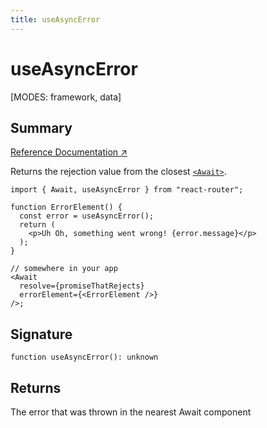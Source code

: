 ```yaml
---
title: useAsyncError
---
```


# useAsyncError

<!--
⚠️ ⚠️ IMPORTANT ⚠️ ⚠️ 

Thank you for helping improve our documentation!

This file is auto-generated from the JSDoc comments in the source
code, so please edit the JSDoc comments in the file below and this
file will be re-generated once those changes are merged.

https://github.com/remix-run/react-router/blob/main/packages/react-router/lib/hooks.tsx
-->

[MODES: framework, data]

## Summary

[Reference Documentation ↗](https://api.reactrouter.com/v7/functions/react_router.useAsyncError.html)

Returns the rejection value from the closest [`<Await>`](../components/Await).

```tsx
import { Await, useAsyncError } from "react-router";

function ErrorElement() {
  const error = useAsyncError();
  return (
    <p>Uh Oh, something went wrong! {error.message}</p>
  );
}

// somewhere in your app
<Await
  resolve={promiseThatRejects}
  errorElement={<ErrorElement />}
/>;
```

## Signature

```tsx
function useAsyncError(): unknown
```

## Returns

The error that was thrown in the nearest Await component


